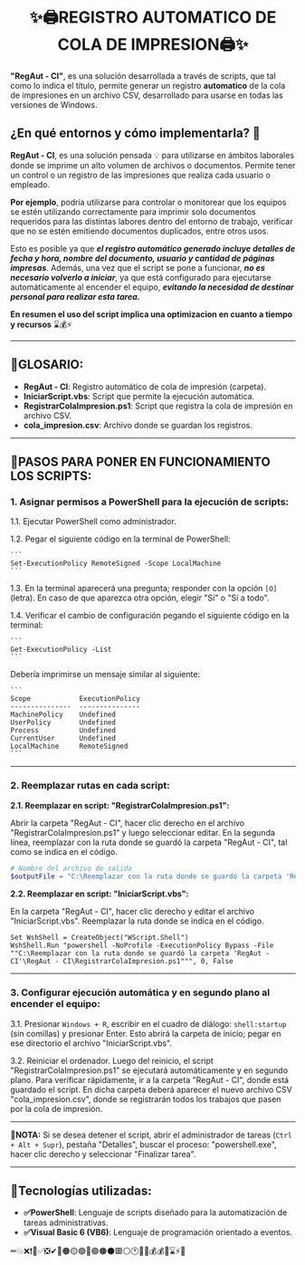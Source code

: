 <h1 style="text-align: center;">✨🖨REGISTRO AUTOMATICO DE COLA DE IMPRESION🖨✨</h1>

**"RegAut - CI"**, es una solución desarrollada a través de scripts, que tal como lo indica el título, permite generar un registro **automatico** de la cola de impresiones en un archivo CSV, desarrollado para usarse en todas las versiones de Windows.

## ¿En qué entornos y cómo implementarla? 🔎

**RegAut - CI**, es una solución pensada 💡 para utilizarse en ámbitos laborales donde se imprime un alto volumen de archivos o documentos. Permite tener un control o un registro de las impresiones que realiza cada usuario o empleado.

**Por ejemplo**, podría utilizarse para controlar o monitorear que los equipos se estén utilizando correctamente para imprimir solo documentos requeridos para las distintas labores dentro del entorno de trabajo, verificar que no se estén emitiendo documentos duplicados, entre otros usos.

Esto es posible ya que ***el registro automático generado incluye detalles de fecha y hora, nombre del documento, usuario y cantidad de páginas impresas***. Además, una vez que el script se pone a funcionar, ***no es necesario volverlo a iniciar***, ya que está configurado para ejecutarse automáticamente al encender el equipo, ***evitando la necesidad de destinar personal para realizar esta tarea.***

**En resumen el uso del script implica una optimizacion en cuanto a tiempo y recursos** ⌛💰⚡

---

## 📑GLOSARIO: 
    
- **RegAut - CI**: Registro automático de cola de impresión (carpeta).
- **IniciarScript.vbs**: Script que permite la ejecución automática.
- **RegistrarColaImpresion.ps1**: Script que registra la cola de impresión en archivo CSV.
- **cola_impresion.csv**: Archivo donde se guardan los registros.

---

## 🔰PASOS PARA PONER EN FUNCIONAMIENTO LOS SCRIPTS:

### 1. Asignar permisos a PowerShell para la ejecución de scripts:

1.1. Ejecutar PowerShell como administrador.

1.2. Pegar el siguiente código en la terminal de PowerShell:

    ```
    Set-ExecutionPolicy RemoteSigned -Scope LocalMachine
    ```

1.3. En la terminal aparecerá una pregunta; responder con la opción `[O]` (letra). En caso de que aparezca otra opción, elegir "Sí" o "Sí a todo".

1.4. Verificar el cambio de configuración pegando el siguiente código en la terminal:

    ```
    Get-ExecutionPolicy -List
    ```

Debería imprimirse un mensaje similar al siguiente:

    ```
    Scope            ExecutionPolicy
    ---------------  ---------------
    MachinePolicy    Undefined
    UserPolicy       Undefined
    Process          Undefined
    CurrentUser      Undefined
    LocalMachine     RemoteSigned
    ```

---

### 2. Reemplazar rutas en cada script:

**2.1. Reemplazar en script: "RegistrarColaImpresion.ps1":**

Abrir la carpeta "RegAut - CI", hacer clic derecho en el archivo "RegistrarColaImpresion.ps1" y luego seleccionar editar. En la segunda línea, reemplazar con la ruta donde se guardó la carpeta "RegAut - CI", tal como se indica en el código.

```powershell
# Nombre del archivo de salida
$outputFile = "C:\Reemplazar con la ruta donde se guardó la carpeta 'RegAut - CI'\RegAut - CI\cola_impresion.csv"
```

**2.2. Reemplazar en script: "IniciarScript.vbs":**

En la carpeta "RegAut - CI", hacer clic derecho y editar el archivo "IniciarScript.vbs". Reemplazar la ruta donde se indica en el código.

```vbscript
Set WshShell = CreateObject("WScript.Shell")
WshShell.Run "powershell -NoProfile -ExecutionPolicy Bypass -File ""C:\Reemplazar con la ruta donde se guardó la carpeta 'RegAut - CI'\RegAut - CI\RegistrarColaImpresion.ps1""", 0, False
```

---

### 3. Configurar ejecución automática y en segundo plano al encender el equipo:

3.1. Presionar `Windows + R`, escribir en el cuadro de diálogo: `shell:startup` (sin comillas) y presionar Enter. Esto abrirá la carpeta de inicio; pegar en ese directorio el archivo "IniciarScript.vbs".

3.2. Reiniciar el ordenador. Luego del reinicio, el script "RegistrarColaImpresion.ps1" se ejecutará automáticamente y en segundo plano. Para verificar rápidamente, ir a la carpeta "RegAut - CI", donde está guardado el script. En dicha carpeta deberá aparecer el nuevo archivo CSV "cola_impresion.csv", donde se registrarán todos los trabajos que pasen por la cola de impresión.

---

**📝NOTA:** Si se desea detener el script, abrir el administrador de tareas (`Ctrl + Alt + Supr`), pestaña "Detalles", buscar el proceso: "powershell.exe", hacer clic derecho y seleccionar "Finalizar tarea".

---

## 🚀Tecnologías utilizadas:

- **✅PowerShell**: Lenguaje de scripts diseñado para la automatización de tareas administrativas.
- **✅Visual Basic 6 (VB6)**: Lenguaje de programación orientado a eventos.

✏💥❌❗🔰✅❎✔🔴🟠🟡🟢🔵🟣🟤⚫🟥⚪🕐✨💡💰💰💶⌛⚡🔥
